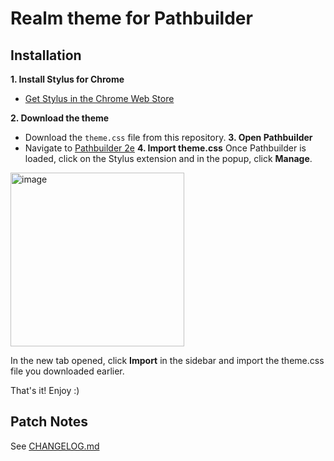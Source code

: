 # Realm theme for Pathbuilder


## Installation

**1. Install Stylus for Chrome**
- [Get Stylus in the Chrome Web Store](https://chromewebstore.google.com/detail/stylus/clngdbkpkpeebahjckkjfobafhncgmne)

**2. Download the theme**
- Download the `theme.css` file from this repository.
**3. Open Pathbuilder**
- Navigate to [Pathbuilder 2e](https://pathbuilder2e.com)
**4. Import theme.css**
Once Pathbuilder is loaded, click on the Stylus extension and in the popup, click **Manage**.

<img width="278" alt="image" src="https://github.com/mattermill/realm-pathbuilder/assets/1434408/4e5300a2-2643-4fc3-ae35-396958d94b32">

In the new tab opened, click **Import** in the sidebar and import the theme.css file you downloaded earlier.

That's it! Enjoy :)

## Patch Notes
See [CHANGELOG.md](https://github.com/mattermill/realm-pathbuilder/blob/main/changelog.md)

